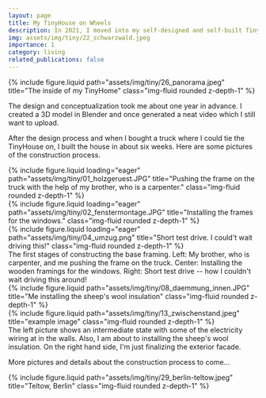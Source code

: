 ```yaml
---
layout: page
title: My TinyHouse on Wheels
description: In 2021, I moved into my self-designed and self-built TinyHouse.
img: assets/img/tiny/22_schwarzwald.jpeg
importance: 1
category: living
related_publications: false
---
```


<div class="row justify-content-sm-center">
  <div class="col-sm mt-0 mt-md-0">
    {% include figure.liquid path="assets/img/tiny/26_panorama.jpeg" title="The inside of my TinyHome" class="img-fluid rounded z-depth-1" %}
  </div>
</div>

The design and conceptualization took me about one year in advance. I created a 3D model in Blender and once generated a neat video which I still want to upload.

After the design process and when I bought a truck where I could tie the TinyHouse on, I built the house in about six weeks. Here are some pictures of the construction process.

<div class="row">
    <div class="col-sm mt-3 mt-md-0">
        {% include figure.liquid loading="eager" path="assets/img/tiny/01_holzgeruest.JPG" title="Pushing the frame on the truck with the help of my brother, who is a carpenter." class="img-fluid rounded z-depth-1" %}
    </div>
    <div class="col-sm mt-3 mt-md-0">
        {% include figure.liquid loading="eager" path="assets/img/tiny/02_fenstermontage.JPG" title="Installing the frames for the windows." class="img-fluid rounded z-depth-1" %}
    </div>
    <div class="col-sm mt-3 mt-md-0">
        {% include figure.liquid loading="eager" path="assets/img/tiny/04_umzug.png" title="Short test drive. I could't wait driving this!" class="img-fluid rounded z-depth-1" %}
    </div>
</div>
<div class="caption">
    The first stages of constructing the base framing. Left: My brother, who is carpenter, and me pushing the frame on the truck. Center: Installing the wooden framings for the windows. Right: Short test drive -- how I couldn't wait driving this around!
</div>

<div class="row justify-content-sm-center">
  <div class="col-sm-5 mt-3 mt-md-0">
    {% include figure.liquid path="assets/img/tiny/08_daemmung_innen.JPG" title="Me installing the sheep's wool insulation" class="img-fluid rounded z-depth-1" %}
  </div>
  <div class="col-sm-8 mt-3 mt-md-0">
    {% include figure.liquid path="assets/img/tiny/13_zwischenstand.jpeg" title="example image" class="img-fluid rounded z-depth-1" %}
  </div>
</div>
<div class="caption">
    The left picture shows an intermediate state with some of the electricity wiring at in the walls. Also, I am about to installing the sheep's wool insulation. On the right hand side, I'm just finalizing the exterior facade.
</div>

More pictures and details about the construction process to come...

<div class="row justify-content-sm-center">
  <div class="col-sm mt-0 mt-md-0">
    {% include figure.liquid path="assets/img/tiny/29_berlin-teltow.jpeg" title="Teltow, Berlin" class="img-fluid rounded z-depth-1" %}
  </div>
</div>
